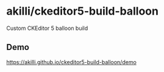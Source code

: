# akilli/ckeditor5-build-balloon

Custom CKEditor 5 balloon build

## Demo

https://akilli.github.io/ckeditor5-build-balloon/demo
